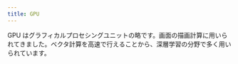 ```yaml
---
title: GPU
---
```


GPU はグラフィカルプロセシングユニットの略です。画面の描画計算に用いられてきました。ベクタ計算を高速で行えることから、深層学習の分野で多く用いられています。
